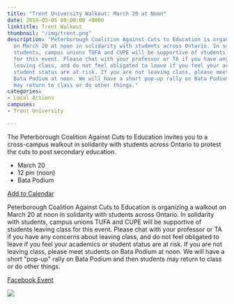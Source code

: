 ```yaml
---
title: "Trent University Walkout: March 20 at Noon"
date: 2019-03-05 00:00:00 +0000
linktitle: Trent Walkout
thumbnail: "/img/trent.png"
description: "Peterborough Coalition Against Cuts to Education is organizing a walkout
  on March 20 at noon in solidarity with students across Ontario. In solidarity with
  students, campus unions TUFA and CUPE will be supportive of students leaving class
  for this event. Please chat with your professor or TA if you have any concerns about
  leaving class, and do not feel obligated to leave if you feel your academics or
  student status are at risk. If you are not leaving class, please meet students on
  Bata Podium at noon. We will have a short pop-up rally on Bata Podium and then students
  may return to class or do other things."
categories:
- Local Actions
campuses:
- Trent University

---
```

The Peterborough Coalition Against Cuts to Education invites you to a cross-campus walkout in solidarity with students across Ontario to protest the cuts to post secondary education.

- March 20
- 12 pm (noon)
- Bata Podium 

<a href="/ics/trent-march20.ics" class="btn" >Add to Calendar</a>


Peterborough Coalition Against Cuts to Education is organizing a walkout on March 20 at noon in solidarity with students across Ontario. In solidarity with students, campus unions TUFA and CUPE will be supportive of students leaving class for this event. Please chat with your professor or TA if you have any concerns about leaving class, and do not feel obligated to leave if you feel your academics or student status are at risk. If you are not leaving class, please meet students on Bata Podium at noon. We will have a short "pop-up" rally on Bata Podium and then students may return to class or do other things.

[Facebook Event](https://www.facebook.com/events/837952989886186/)

![](/img/peterborough.jpg)
